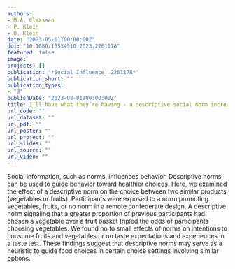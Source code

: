 ```yaml
---
authors:
- M.A. Claassen
- P. Klein
- O. Klein
date: "2023-05-01T00:00:00Z"
doi: "10.1080/15534510.2023.2261178"
featured: false
image:
projects: []
publication: '*Social Influence, 2261178*'
publication_short: ""
publication_types:
- "3"
publishDate: "2023-08-01T00:00:00Z"
title: I’ll have what they’re having - a descriptive social norm increases choice for vegetables in students
url_code: ""
url_dataset: ""
url_pdf: ""
url_poster: ""
url_project: ""
url_slides: ""
url_source: ""
url_video: ""
---
```


Social information, such as norms, influences behavior. Descriptive norms can be used to guide behavior toward healthier choices. Here, we examined the effect of a descriptive norm on the choice between two similar products (vegetables or fruits). Participants were exposed to a norm promoting vegetables, fruits, or no norm in a remote confederate design. A descriptive norm signaling that a greater proportion of previous participants had chosen a vegetable over a fruit basket tripled the odds of participants choosing vegetables. We found no to small effects of norms on intentions to consume fruits and vegetables or on taste expectations and experiences in a taste test. These findings suggest that descriptive norms may serve as a heuristic to guide food choices in certain choice settings involving similar options.